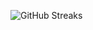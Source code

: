 ![GitHub Streaks](https://github-streaks-mqc9.onrender.com/streak/happilli/image?theme=midnight&cache_bust=1743069117&lang=ja)
